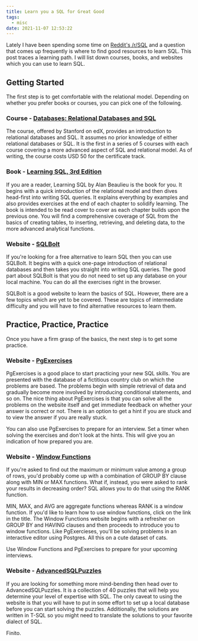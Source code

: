 ```yaml
---
title: Learn you a SQL for Great Good
tags:
  - misc
date: 2021-11-07 12:53:22
---
```



Lately I have been spending some time on [Reddit's /r/SQL](https://www.reddit.com/r/SQL/) and a question that comes up frequently is where to find good resources to learn SQL. This post traces a learning path. I will list down courses, books, and websites which you can use to learn SQL. 

## Getting Started  

The first step is to get comfortable with the relational model. Depending on whether you prefer books or courses, you can pick one of the following.  

### Course - [Databases: Relational Databases and SQL](https://www.edx.org/course/databases-5-sql)

The course, offered by Stanford on edX, provides an introduction to relational databases and SQL. It assumes no prior knowledge of either relational databases or SQL. It is the first in a series of 5 courses with each course covering a more advanced aspect of SQL and relational model. As of writing, the course costs USD 50 for the certificate track.  

### Book - [Learning SQL, 3rd Edition](https://www.oreilly.com/library/view/learning-sql-3rd/9781492057604/)  

If you are a reader, Learning SQL by Alan Beaulieu is the book for you. It begins with a quick introduction of the relational model and then dives head-first into writing SQL queries. It explains everything by examples and also provides exercises at the end of each chapter to solidify learning. The book is intended to be read cover to cover as each chapter builds upon the previous one. You will find a comprehensive coverage of SQL from the basics of creating tables, to inserting, retrieving, and deleting data, to the more advanced analytical functions.  

### Website - [SQLBolt](https://sqlbolt.com/)  

If you're looking for a free alternative to learn SQL then you can use SQLBolt. It begins with a quick one-page introduction of relational databases and then takes you straight into writing SQL queries. The good part about SQLBolt is that you do not need to set up any database on your local machine. You can do all the exercises right in the browser.   

SQLBolt is a good website to learn the basics of SQL. However, there are a few topics which are yet to be covered. These are topics of intermediate difficulty and you will have to find alternative resources to learn them.

## Practice, Practice, Practice

Once you have a firm grasp of the basics, the next step is to get some practice.  
### Website - [PgExercises](https://pgexercises.com/)  

PgExercises is a good place to start practicing your new SQL skills. You are presented with the database of a fictitious country club on which the problems are based. The problems begin with simple retrieval of data and gradually become more involved by introducing conditional statements, and so on. The nice thing about PgExercises is that you can solve all the problems on the website itself and get immediate feedback on whether your answer is correct or not. There is an option to get a hint if you are stuck and to view the answer if you are really stuck.  

You can also use PgExercises to prepare for an interview. Set a timer when solving the exercises and don't look at the hints. This will give you an indication of how prepared you are.  

### Website - [Window Functions](https://www.windowfunctions.com/)  

If you're asked to find out the maximum or minimum value among a group of rows, you'd probably come up with a combination of GROUP BY clause along with MIN or MAX functions. What if, instead, you were asked to rank your results in decreasing order? SQL allows you to do that using the RANK function.   

MIN, MAX, and AVG are aggregate functions whereas RANK is a window function. If you'd like to learn how to use window functions, click on the link in the title. The Window Functions website begins with a refresher on GROUP BY and HAVING clauses and then proceeds to introduce you to window functions. Like PgExercieses, you'll be solving problems in an interactive editor using Postgres. All this on a cute dataset of cats.  

Use Window Functions and PgExercises to prepare for your upcoming interviews.


### Website - [AdvancedSQLPuzzles](https://advancedsqlpuzzles.com/)  

If you are looking for something more mind-bending then head over to AdvancedSQLPuzzles. It is a collection of 40 puzzles that will help you determine your level of expertise with SQL. The only caveat to using the website is that you will have to put in some effort to set up a local database before you can start solving the puzzles. Additionally, the solutions are written in T-SQL so you might need to translate the solutions to your favorite dialect of SQL.  

Finito.